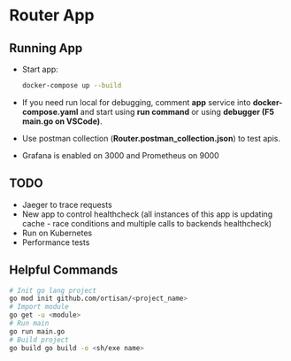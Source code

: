 # Router App

## Running App

- Start app:

  ```sh
  docker-compose up --build
  ```

- If you need run local for debugging, comment **app** service into **docker-compose.yaml** and start using **run command** or using **debugger (F5 main.go on VSCode)**.

- Use postman collection (**Router.postman_collection.json**) to test apis.

- Grafana is enabled on 3000 and Prometheus on 9000

## TODO

- Jaeger to trace requests
- New app to control healthcheck (all instances of this app is updating cache - race conditions and multiple calls to backends healthcheck)
- Run on Kubernetes
- Performance tests

## Helpful Commands

```sh
# Init go lang project
go mod init github.com/ortisan/<project_name>
# Import module
go get -u <module>
# Run main
go run main.go
# Build project
go build go build -o <sh/exe name>
```
